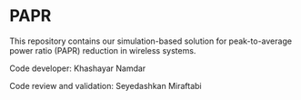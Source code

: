 # PAPR
This repository contains our simulation-based solution for peak-to-average power ratio (PAPR) reduction in wireless systems.

Code developer: Khashayar Namdar


Code review and validation: Seyedashkan Miraftabi 
